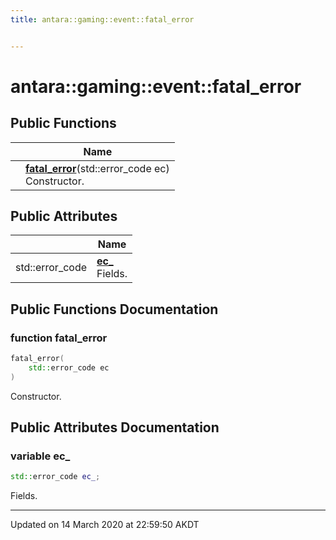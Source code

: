 ```yaml
---
title: antara::gaming::event::fatal_error


---
```


# antara::gaming::event::fatal_error















## Public Functions

|                | Name           |
| -------------- | -------------- |
|  | **[fatal_error](Classes/structantara_1_1gaming_1_1event_1_1fatal__error.md#function-fatal_error)**(std::error_code ec) <br>Constructor.  |


## Public Attributes

|                | Name           |
| -------------- | -------------- |
| std::error_code | **[ec_](Classes/structantara_1_1gaming_1_1event_1_1fatal__error.md#variable-ec_)** <br>Fields.  |










## Public Functions Documentation

### function fatal_error

```cpp
fatal_error(
    std::error_code ec
)
```

Constructor. 





























## Public Attributes Documentation

### variable ec_

```cpp
std::error_code ec_;
```

Fields. 































-------------------------------

Updated on 14 March 2020 at 22:59:50 AKDT